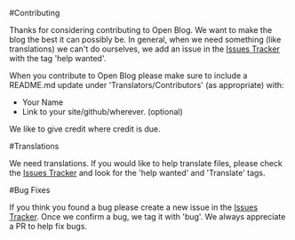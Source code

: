 #Contributing

Thanks for considering contributing to Open Blog.  We want to make the blog the best it can possibly be.  In general, when we need 
something (like translations) we can't do ourselves, we add an issue in the [Issues Tracker](https://github.com/enlivenapp/Open-Blog-3/issues) with the tag 'help wanted'.

When you contribute to Open Blog please make sure to include a README.md update under 'Translators/Contributors' (as appropriate) with:

* Your Name
* Link to your site/github/wherever. (optional)

We like to give credit where credit is due.


#Translations

We need translations. If you would like to help translate files, please check the [Issues Tracker](https://github.com/enlivenapp/Open-Blog-3/issues) and look for the 'help wanted' and 'Translate' tags.

#Bug Fixes

If you think you found a bug please create a new issue in the [Issues Tracker](https://github.com/enlivenapp/Open-Blog-3/issues). Once we confirm a bug, we tag it with 'bug'.  We always appreciate a PR to help fix bugs.

